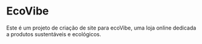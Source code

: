 # EcoVibe
 Este é um projeto de criação de site para ecoVibe, uma loja online dedicada a produtos sustentáveis e ecológicos.
